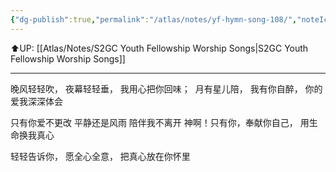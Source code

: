 ```yaml
---
{"dg-publish":true,"permalink":"/atlas/notes/yf-hymn-song-108/","noteIcon":""}
---
```


⬆️UP: [[Atlas/Notes/S2GC Youth Fellowship Worship Songs\|S2GC Youth Fellowship Worship Songs]]

---

晚风轻轻吹，
夜幕轻轻垂，
我用心把你回味； 
月有星儿陪，
我有你自醉，
你的爱我深深体会

只有你爱不更改
平静还是风雨
陪伴我不离开
神啊！只有你，奉献你自己，
用生命换我真心 

轻轻告诉你，
愿全心全意，
把真心放在你怀里